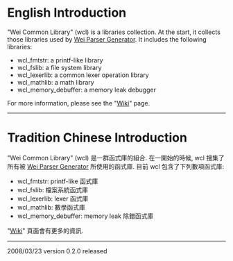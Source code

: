 # English Introduction

"Wei Common Library" (wcl) is a libraries collection. At the start, it collects those libraries used by [Wei Parser Generator](http://halajohn.github.io/wei-parser-generator). It includes the following libraries:

* wcl_fmtstr: a printf-like library
* wcl_fslib: a file system library
* wcl_lexerlib: a common lexer operation library
* wcl_mathlib: a math library
* wcl_memory_debuffer: a memory leak debugger

For more information, please see the "[Wiki](https://github.com/Halajohn/wei-common-library/wiki)" page.

-----------------------------------------------------------------------------------------

# Tradition Chinese Introduction

"Wei Common Library" (wcl) 是一群函式庫的組合. 在一開始的時候, wcl 搜集了所有被 [Wei Parser Generator](http://halajohn.github.io/wei-parser-generator) 所使用的函式庫. 目前 wcl 包含了下列數項函式庫:

* wcl_fmtstr: printf-like 函式庫
* wcl_fslib: 檔案系統函式庫
* wcl_lexerlib: lexer 函式庫
* wcl_mathlib: 數學函式庫
* wcl_memory_debuffer: memory leak 除錯函式庫

"[Wiki](https://github.com/Halajohn/wei-common-library/wiki)" 頁面會有更多的資訊.

-----------------------------------------------------------------------------------------

2008/03/23 version 0.2.0 released
